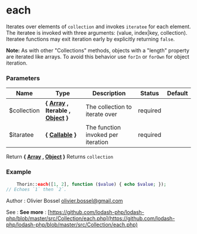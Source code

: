 # each

Iterates over elements of `collection` and invokes `iteratee` for each element.
The iteratee is invoked with three arguments: (value, index|key, collection).
Iteratee functions may exit iteration early by explicitly returning `false`.

**Note:** As with other "Collections" methods, objects with a "length"
property are iterated like arrays. To avoid this behavior use `forIn`
or `forOwn` for object iteration.



### Parameters
Name  |  Type  |  Description  |  Status  |  Default
------------  |  ------------  |  ------------  |  ------------  |  ------------
$collection  |  **{ [Array](http://php.net/manual/en/language.types.array.php) , Iterable , [Object](http://php.net/manual/en/language.types.object.php) }**  |  The collection to iterate over  |  required  |
$itaratee  |  **{ [Callable](http://php.net/manual/en/language.types.callable.php) }**  |  The function invoked per iteration  |  required  |

Return **{ [Array](http://php.net/manual/en/language.types.array.php) , [Object](http://php.net/manual/en/language.types.object.php) }** Returns `collection`

### Example
```php
	Thorin::each([1, 2], function ($value) { echo $value; });
// Echoes `1` then `2`.
```
Author : Olivier Bossel [olivier.bossel@gmail.com](mailto:olivier.bossel@gmail.com)

See : **See more** : [https://github.com/lodash-php/lodash-php/blob/master/src/Collection/each.php](https://github.com/lodash-php/lodash-php/blob/master/src/Collection/each.php)